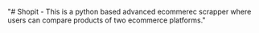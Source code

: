 "# Shopit - This is a python based advanced ecommerec scrapper where users can compare products of two ecommerce platforms." 
